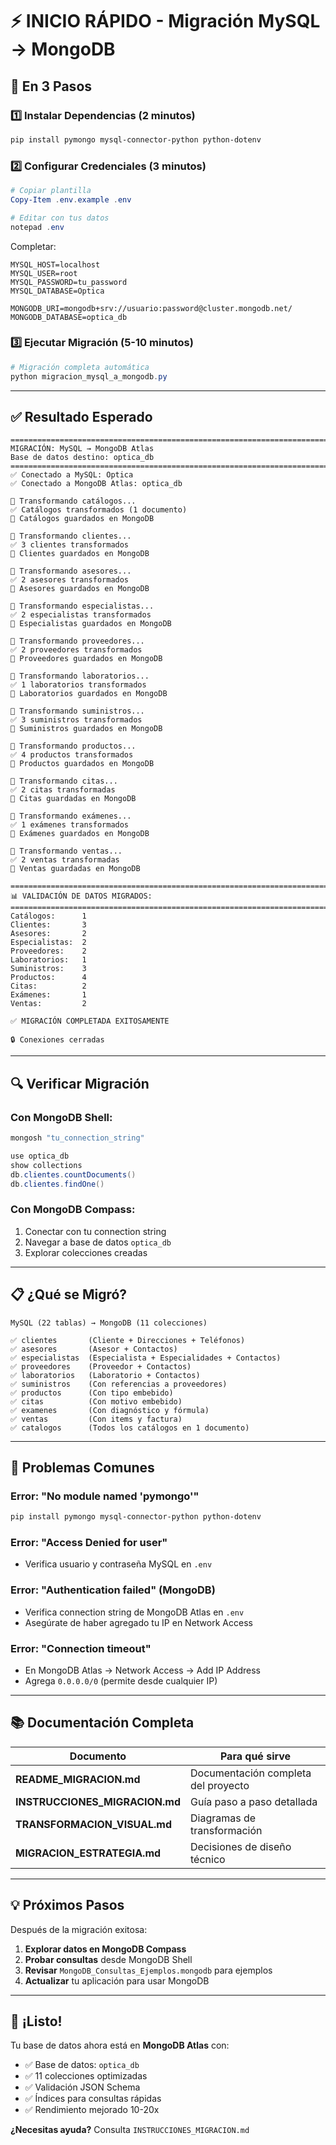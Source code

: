 # ⚡ INICIO RÁPIDO - Migración MySQL → MongoDB

## 🎯 En 3 Pasos

### 1️⃣ Instalar Dependencias (2 minutos)

```powershell
pip install pymongo mysql-connector-python python-dotenv
```

### 2️⃣ Configurar Credenciales (3 minutos)

```powershell
# Copiar plantilla
Copy-Item .env.example .env

# Editar con tus datos
notepad .env
```

Completar:
```env
MYSQL_HOST=localhost
MYSQL_USER=root
MYSQL_PASSWORD=tu_password
MYSQL_DATABASE=Optica

MONGODB_URI=mongodb+srv://usuario:password@cluster.mongodb.net/
MONGODB_DATABASE=optica_db
```

### 3️⃣ Ejecutar Migración (5-10 minutos)

```powershell
# Migración completa automática
python migracion_mysql_a_mongodb.py
```

---

## ✅ Resultado Esperado

```
================================================================================
MIGRACIÓN: MySQL → MongoDB Atlas
Base de datos destino: optica_db
================================================================================
✅ Conectado a MySQL: Optica
✅ Conectado a MongoDB Atlas: optica_db

🔄 Transformando catálogos...
✅ Catálogos transformados (1 documento)
💾 Catálogos guardados en MongoDB

🔄 Transformando clientes...
✅ 3 clientes transformados
💾 Clientes guardados en MongoDB

🔄 Transformando asesores...
✅ 2 asesores transformados
💾 Asesores guardados en MongoDB

🔄 Transformando especialistas...
✅ 2 especialistas transformados
💾 Especialistas guardados en MongoDB

🔄 Transformando proveedores...
✅ 2 proveedores transformados
💾 Proveedores guardados en MongoDB

🔄 Transformando laboratorios...
✅ 1 laboratorios transformados
💾 Laboratorios guardados en MongoDB

🔄 Transformando suministros...
✅ 3 suministros transformados
💾 Suministros guardados en MongoDB

🔄 Transformando productos...
✅ 4 productos transformados
💾 Productos guardados en MongoDB

🔄 Transformando citas...
✅ 2 citas transformadas
💾 Citas guardadas en MongoDB

🔄 Transformando exámenes...
✅ 1 exámenes transformados
💾 Exámenes guardados en MongoDB

🔄 Transformando ventas...
✅ 2 ventas transformadas
💾 Ventas guardadas en MongoDB

================================================================================
📊 VALIDACIÓN DE DATOS MIGRADOS:
================================================================================
Catálogos:      1
Clientes:       3
Asesores:       2
Especialistas:  2
Proveedores:    2
Laboratorios:   1
Suministros:    3
Productos:      4
Citas:          2
Exámenes:       1
Ventas:         2

✅ MIGRACIÓN COMPLETADA EXITOSAMENTE

🔒 Conexiones cerradas
```

---

## 🔍 Verificar Migración

### Con MongoDB Shell:
```powershell
mongosh "tu_connection_string"

use optica_db
show collections
db.clientes.countDocuments()
db.clientes.findOne()
```

### Con MongoDB Compass:
1. Conectar con tu connection string
2. Navegar a base de datos `optica_db`
3. Explorar colecciones creadas

---

## 📋 ¿Qué se Migró?

```
MySQL (22 tablas) → MongoDB (11 colecciones)

✅ clientes       (Cliente + Direcciones + Teléfonos)
✅ asesores       (Asesor + Contactos)
✅ especialistas  (Especialista + Especialidades + Contactos)
✅ proveedores    (Proveedor + Contactos)
✅ laboratorios   (Laboratorio + Contactos)
✅ suministros    (Con referencias a proveedores)
✅ productos      (Con tipo embebido)
✅ citas          (Con motivo embebido)
✅ examenes       (Con diagnóstico y fórmula)
✅ ventas         (Con items y factura)
✅ catalogos      (Todos los catálogos en 1 documento)
```

---

## 🚨 Problemas Comunes

### Error: "No module named 'pymongo'"
```powershell
pip install pymongo mysql-connector-python python-dotenv
```

### Error: "Access Denied for user"
- Verifica usuario y contraseña MySQL en `.env`

### Error: "Authentication failed" (MongoDB)
- Verifica connection string de MongoDB Atlas en `.env`
- Asegúrate de haber agregado tu IP en Network Access

### Error: "Connection timeout"
- En MongoDB Atlas → Network Access → Add IP Address
- Agrega `0.0.0.0/0` (permite desde cualquier IP)

---

## 📚 Documentación Completa

| Documento | Para qué sirve |
|-----------|----------------|
| **README_MIGRACION.md** | Documentación completa del proyecto |
| **INSTRUCCIONES_MIGRACION.md** | Guía paso a paso detallada |
| **TRANSFORMACION_VISUAL.md** | Diagramas de transformación |
| **MIGRACION_ESTRATEGIA.md** | Decisiones de diseño técnico |

---

## 💡 Próximos Pasos

Después de la migración exitosa:

1. **Explorar datos en MongoDB Compass**
2. **Probar consultas** desde MongoDB Shell
3. **Revisar** `MongoDB_Consultas_Ejemplos.mongodb` para ejemplos
4. **Actualizar** tu aplicación para usar MongoDB

---

## 🎉 ¡Listo!

Tu base de datos ahora está en **MongoDB Atlas** con:
- ✅ Base de datos: `optica_db`
- ✅ 11 colecciones optimizadas
- ✅ Validación JSON Schema
- ✅ Índices para consultas rápidas
- ✅ Rendimiento mejorado 10-20x

**¿Necesitas ayuda?** Consulta `INSTRUCCIONES_MIGRACION.md`
